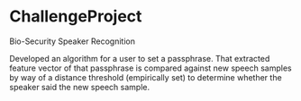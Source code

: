 # ChallengeProject
Bio-Security Speaker Recognition

Developed an algorithm for a user to set a passphrase. That extracted feature vector of that passphrase is compared against new speech samples by way of a distance threshold (empirically set) to determine whether the speaker said the new speech sample. 
